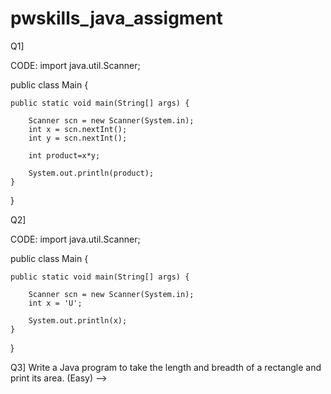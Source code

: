 # pwskills_java_assigment

Q1]  <!-- Q1 - Take 2 integer values in two variables x and y and print their product. (Easy) -->
<!-- Sample Input : x=2, y=4 (Both integers) -->
<!-- Sample Output : 8 -->

CODE:
import java.util.Scanner;

public class Main {

    public static void main(String[] args) {

        Scanner scn = new Scanner(System.in);
        int x = scn.nextInt();
        int y = scn.nextInt();

        int product=x*y;

        System.out.println(product);
    }

}

Q2] <!-- Print the ASCII value of character ‘U’. (Easy) -->
<!-- Sample Input : already mentioned as ‘U’ -->
<!-- Sample Output : 85 -->

CODE:
import java.util.Scanner;

public class Main {

    public static void main(String[] args) {

        Scanner scn = new Scanner(System.in);
        int x = 'U';
        
        System.out.println(x);
    }

}

 Q3]  Write a Java program to take the length and breadth of a rectangle and print its area. (Easy) -->
<!-- Sample Input : 7, 4 -->
<!-- Sample Output : 28
 
CODE:

import java.util.Scanner;

public class Main {

    public static void main(String[] args) {

        Scanner scn = new Scanner(System.in);
        int lenghth = scn.nextInt();
        int breath = scn.nextInt();

        int area=lenghth*breath;

        System.out.println(area);
    }

}

Q4]  Write a Java program to calculate the cube of a number. (Easy)
Sample Input : 4
Sample Output : 64
The sizeof(bool) : 1 bytes

CODE: 

import java.util.Scanner;

public class Main {

    public static void main(String[] args) {

        Scanner scn = new Scanner(System.in);
        int N = scn.nextInt();

        int cube=N*N*N;

        System.out.println(cube);
    }

}

Q5] - Write a Java program to swap two numbers with the help of a third variable. 
Sample Input : 2,3
Sample Output : 3,2

CODE:

import java.util.Scanner;

public class Main {

    public static void main(String[] args) {

        Scanner scn = new Scanner(System.in);
        int x = scn.nextInt();
        int y = scn.nextInt();

        int temp=x;
        x=y;
        y=temp;

        System.out.println(x+" "+y);
    }

}
